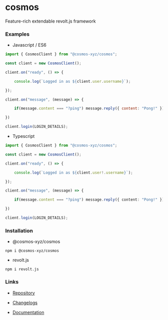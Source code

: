 # cosmos
Feature-rich extendable revolt.js framework

### Examples
* Javascript / ES6

```js
import { CosmosClient } from "@cosmos-xyz/cosmos";

const client = new CosmosClient();

client.on("ready", () => {

    console.log(`Logged in as ${client.user.username}`);

});

client.on("message", (message) => {

    if(message.content === "?ping") message.reply({ content: "Pong!" });

})

client.login(LOGIN_DETAILS);
```

* Typescript

```ts
import { CosmosClient } from "@cosmos-xyz/cosmos";

const client = new CosmosClient();

client.on("ready", () => {

    console.log(`Logged in as ${client.user!.username}`);

});

client.on("message", (message) => {

    if(message.content === "?ping") message.reply({ content: "Pong!" });

})

client.login(LOGIN_DETAILS);
```

### Installation
* @cosmos-xyz/cosmos
```
npm i @cosmos-xyz/cosmos
```

* revolt.js
```
npm i revolt.js
```

### Links
* [Repository](https://github.com/cosmos-xyz/cosmos)

* [Changelogs](https://github.com/cosmos-xyz/cosmos/releases)

* [Documentation](https://cosmos-xyz.github.io/cosmos)